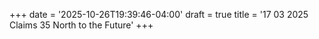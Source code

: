 +++
date = '2025-10-26T19:39:46-04:00'
draft = true
title = '17 03 2025 Claims 35 North to the Future'
+++
